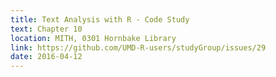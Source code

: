 ```yaml
---
title: Text Analysis with R - Code Study
text: Chapter 10
location: MITH, 0301 Hornbake Library
link: https://github.com/UMD-R-users/studyGroup/issues/29
date: 2016-04-12
---
```

